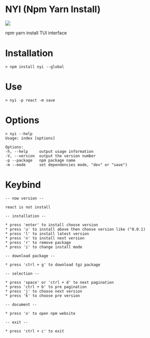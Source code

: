 # NYI (Npm Yarn Install)

![](https://media.giphy.com/media/l2JhCwrQ9O0svNTpK/giphy.gif)

npm yarn install TUI interface

# Installation

```command
> npm install nyi --global
```

# Use
```command
> nyi -p react -m save
```

# Options
```command
> nyi --help
Usage: index [options]

Options:
-h, --help     output usage information
-V, --version  output the version number
-p --package   npm package name
-m --mode      set dependencies mode, "dev" or "save")
```

# Keybind
```command
-- now version --

react is not install

-- installation --

* press 'enter' to install choose version
* press 'u' to install above then choose version like (^0.0.1)
* press 'l' to install latest version
* press 'n' to install next version
* press 'r' to remove package
* press 'i' to change install mode

-- download package --

* press 'ctrl + g' to download tgz package

-- selection --

* press 'space' or 'ctrl + d' to next pagination
* press 'ctrl + b' to pre pagination
* press 'j' to choose next version
* press 'k' to choose pre version

-- document --

* press 'o' to open npm website

-- exit --

* press 'ctrl + c' to exit
```
